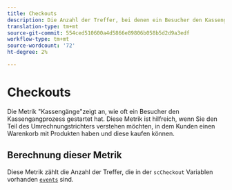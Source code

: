```yaml
---
title: Checkouts
description: Die Anzahl der Treffer, bei denen ein Besucher den Kassengangprozess gestartet hat.
translation-type: tm+mt
source-git-commit: 554ced510600a4d5866e89806b058b5d2d9a3edf
workflow-type: tm+mt
source-wordcount: '72'
ht-degree: 2%

---
```



# Checkouts

Die Metrik &quot;Kassengänge&quot;zeigt an, wie oft ein Besucher den Kassengangprozess gestartet hat. Diese Metrik ist hilfreich, wenn Sie den Teil des Umrechnungstrichters verstehen möchten, in dem Kunden einen Warenkorb mit Produkten haben und diese kaufen können.

## Berechnung dieser Metrik

Diese Metrik zählt die Anzahl der Treffer, die in der `scCheckout` Variablen vorhanden [`events`](/help/implement/vars/page-vars/events/events-overview.md) sind.
